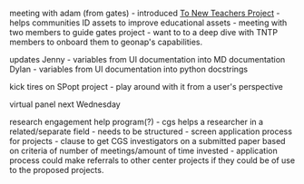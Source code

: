 meeting with adam (from gates)
    - introduced [To New Teachers Project](https://tntp.org/) 
        - helps communities ID assets to improve educational assets
        - meeting with two members to guide gates project
    - want to to a deep dive with TNTP members to onboard them to geonap's
    capabilities.


updates
    Jenny
    - variables from UI documentation into MD documentation
    Dylan
    - variables from UI documentation into python docstrings

kick tires on SPopt project
    - play around with it from a user's perspective

virtual panel next Wednesday


research engagement help program(?)
    - cgs helps a researcher in a related/separate field
    - needs to be structured - screen application process for projects
    - clause to get CGS investigators on a submitted paper based on criteria of
    number of meetings/amount of time invested
    - application process could make referrals to other center projects if they
    could be of use to the proposed projects.